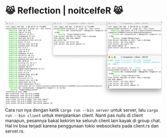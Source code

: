 # 😹 Reflection | noitcelfeR 😹

![commit-1](static/images/img.png)
Cara run nya dengan ketik ```cargo run --bin server``` untuk server, lalu 
```cargo run --bin client``` untuk menjalankan client. Nanti pas nulis di client manapun, 
pesannya bakal kekirim ke seluruh client lain kayak di group chat. Hal ini bisa terjadi karena 
penggunaan tokio websockets pada client.rs dan server.rs.
